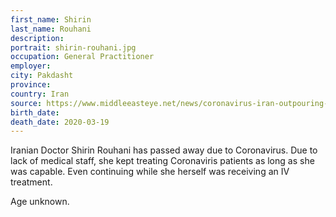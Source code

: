```yaml
---
first_name: Shirin
last_name: Rouhani
description: 
portrait: shirin-rouhani.jpg
occupation: General Practitioner
employer: 
city: Pakdasht
province: 
country: Iran
source: https://www.middleeasteye.net/news/coronavirus-iran-outpouring-support-doctors-tackling-covid-19-online, https://twitter.com/zafarabbaszaidi/status/1240750629686894592, https://iran-hrm.com/index.php/2020/03/31/dozens-of-iranian-doctors-died-during-irans-coronavirus-crisis/
birth_date: 
death_date: 2020-03-19
---
```


Iranian Doctor Shirin Rouhani has passed away due to Coronavirus. Due to lack of medical staff, she kept treating Coronaviris patients as long as she was capable. Even continuing while she herself was receiving an IV treatment.

Age unknown.